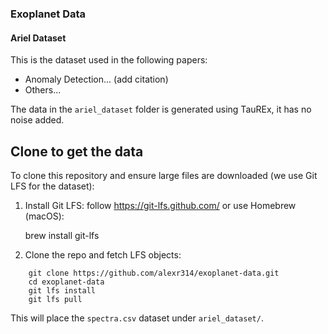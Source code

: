 ### Exoplanet Data

#### Ariel Dataset

This is the dataset used in the following papers:

- Anomaly Detection... (add citation)
- Others...

The data in the `ariel_dataset` folder is generated using TauREx, it has no noise added.

## Clone to get the data

To clone this repository and ensure large files are downloaded (we use Git LFS for the dataset):

1. Install Git LFS: follow https://git-lfs.github.com/ or use Homebrew (macOS):

	brew install git-lfs

2. Clone the repo and fetch LFS objects:

```
	git clone https://github.com/alexr314/exoplanet-data.git
	cd exoplanet-data
	git lfs install
	git lfs pull
```

This will place the `spectra.csv` dataset under `ariel_dataset/`.